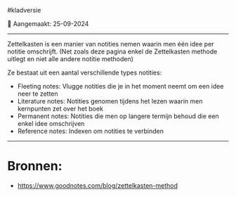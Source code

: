 #kladversie 

📅 Aangemaakt: 25-09-2024

---
Zettelkasten is een manier van notities nemen waarin men één idee per notitie omschrijft. (Net zoals deze pagina enkel de Zettelkasten methode uitlegt en niet alle andere notitie methoden)

Ze bestaat uit een aantal verschillende types notities:
- Fleeting notes: Vlugge notities die je in het moment neemt om een idee neer te zetten
- Literature notes: Notities genomen tijdens het lezen waarin men kernpunten zet over het boek
- Permanent notes: Notities die men op langere termijn behoud die een enkel idee omschrijven
- Reference notes: Indexen om notities te verbinden

---
# Bronnen:
- https://www.goodnotes.com/blog/zettelkasten-method